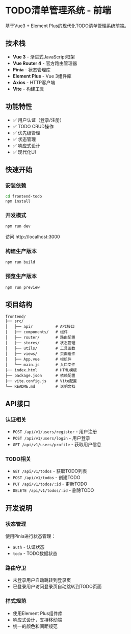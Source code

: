 # TODO清单管理系统 - 前端

基于Vue3 + Element Plus的现代化TODO清单管理系统前端。

## 技术栈

- **Vue 3** - 渐进式JavaScript框架
- **Vue Router 4** - 官方路由管理器
- **Pinia** - 状态管理库
- **Element Plus** - Vue 3组件库
- **Axios** - HTTP客户端
- **Vite** - 构建工具

## 功能特性

- ✅ 用户认证（登录/注册）
- ✅ TODO CRUD操作
- ✅ 优先级管理
- ✅ 状态管理
- ✅ 响应式设计
- ✅ 现代化UI

## 快速开始

### 安装依赖

```bash
cd frontend-todo
npm install
```

### 开发模式

```bash
npm run dev
```

访问 http://localhost:3000

### 构建生产版本

```bash
npm run build
```

### 预览生产版本

```bash
npm run preview
```

## 项目结构

```
frontend/
├── src/
│   ├── api/          # API接口
│   ├── components/   # 组件
│   ├── router/       # 路由配置
│   ├── stores/       # 状态管理
│   ├── utils/        # 工具函数
│   ├── views/        # 页面组件
│   ├── App.vue       # 根组件
│   └── main.js       # 入口文件
├── index.html        # HTML模板
├── package.json      # 依赖配置
├── vite.config.js    # Vite配置
└── README.md         # 说明文档
```

## API接口

### 认证相关
- `POST /api/v1/users/register` - 用户注册
- `POST /api/v1/users/login` - 用户登录
- `GET /api/v1/users/profile` - 获取用户信息

### TODO相关
- `GET /api/v1/todos` - 获取TODO列表
- `POST /api/v1/todos` - 创建TODO
- `PUT /api/v1/todos/:id` - 更新TODO
- `DELETE /api/v1/todos/:id` - 删除TODO

## 开发说明

### 状态管理

使用Pinia进行状态管理：

- `auth` - 认证状态
- `todo` - TODO数据状态

### 路由守卫

- 未登录用户自动跳转到登录页
- 已登录用户访问登录页自动跳转到TODO页面

### 样式规范

- 使用Element Plus组件库
- 响应式设计，支持移动端
- 统一的颜色和间距规范
